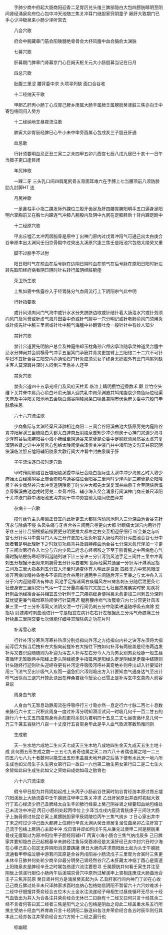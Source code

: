 <!-- { "loadSidebar": true } -->
　　手肺少商中府起大肠商阳迎香二足胃厉兑头维三脾部隐白大包四膀胱睛明至阴间肾经涌泉俞府位心包中冲天池随三焦关冲耳门继胆家窍阴童子 厥肝大敦期门已手心少冲极泉来小肠少泽听宫去

　　八会穴歌

　　府会中腕藏章门筋会阳陵髓绝骨骨会大杼风膻中血会膈俞太渊脉

　　七募穴歌

　　肝募期门脾章门肾募京门心巨阙天枢关元大小肠胆募当记在日月

　　四总穴歌

　　肚腹三里涩 腰背委中求 头项寻列缺 面口合谷收

　　十二经纳天干歌

　　甲胆乙肝丙小肠丁心戊胃己脾乡庚属大肠辛属肺壬属膀胱癸肾脏三焦亦向壬中寄包络同归入癸方

　　十二经纳地支昼夜流注歌

　　肺寅大卯胃辰经脾巳心午小未中申旁酉属心包戌亥三子胆丑肝通

　　血忌歌

　　行针须要明血忌正丑三寅二之未四甲五卯六酉宫七辰八戌九居巳十亥十一日午当腊子更口逢目闭

　　年尻神歌

　　一踝二牙 三头乳口间四肩尾尻骨五背面耳难六在手膊上七当腰项前八须防膝肋九肘脚HT 连

　　月尻神歌

　　一足鼻柱手小指二踝发际外踝位三股牙齿足及肝四腰胃腕阳明手五口遍身足阳明六掌胸前又在胸七内踝连气冲膝八腕股内及阴中九尻在足膝胫后十背内踝足跗中

　　十二经原穴歌

　　甲出丘墟乙太冲丙居腕骨是原中丁出神门原内过戊胃冲阳气可通己出太白庚合谷辛原本出太渊同壬归京骨期中过癸出太溪原穴逢三焦壬是阳池穴包络太陵癸又重

　　脚不过膝手不过肘

　　阳日阳时气在前血在后兮脉在边阴日阴时血在前气在后兮脉在原阳日阳时针左转先取阳经府病看阴日阴时针右转行属阴经脏腑痊

　　荣卫所生歌

　　上焦如雾中焦露谷入于经胃脉分气血周流行上下阴阳宗气此中明

　　行针指要歌

　　或针风须向风门气海中或针水水分夹脐脐边取或针结针着大肠泄水穴或针劳须向风门及肓膏或针虚气海丹田委中奇或针气膻中一穴分明记或针嗽肺俞风门须用灸或针痰先针中腕三里间或针吐中腕气海膻中补翻胃吐食一般针针中有妙人知少

　　禁针穴歌

　　禁针穴道要先明脑户总会及神庭络却玉枕角孙穴颅囟承泣随承灵神道灵台膻中忌水分神阙并会阴横骨气冲手五里箕门承筋并青灵更加臂上三阳络二十二穴不可针孕妇不宜针合谷三阳交内亦通论石门针灸应须忌女子终身无妊娠外有云门鸠尾列缺主客人莫深肩井深时人闷倒三里急补人还平

　　禁灸穴歌

　　禁灸穴道四十五承光哑门及风府天柱素 临泣上睛明攒竹迎香数禾 颧 丝竹空头维下关并脊中肩贞心俞白环俞天牖人迎共乳中周荣渊腋并鸠尾腹哀少商鱼际位经渠天府及中冲阳关阳池地五会隐白漏谷阴陵泉条口犊鼻兼阴市伏兔髀关委中穴殷门申脉承扶忌

　　六十六穴流注歌

　　少商鱼际与太渊经渠尺泽肺相连商阳二三间合谷阳溪曲池大肠原厉兑内庭陷谷胃冲阳解溪三里随隐白大都太白脾商丘阴陵泉要知少冲少府属于心神门灵道少海寻少泽前谷后溪腕阳谷小海小肠经至阴通谷来京骨昆仑委中足膀胱涌泉然谷太溪穴复溜阴谷肾之详中冲劳宫心包络太陵间使曲泽传关冲液门并中渚阳池支沟天井原窍阴侠溪临泣胆丘墟阳辅阳陵泉大敦行间大冲看中封曲泉属于肝

　　子午流注逐日按时定穴歌

　　甲时窍阴前陷谷丘墟阳陵溪委中续巳合隐白鱼际连太溪中冲少海属乙时大敦少府始太白经渠阴谷止庚合商阳与通谷临泣合阳谷三里丙时少泽内庭三腕骨昆仑阳陵泉辛谷少商然谷穴太冲灵道阴陵泉丁时少冲大都先太渊复溜并曲泉壬合至阴侠后溪京骨解溪曲池边戌时厉兑二束骨冲阳、辅小海入癸合涌泉行间滨神门商丘兼尺泽阳干关冲液门静中渚阳池支沟井阴干中冲劳宫前太陵间使曲泽并

　　杂病十一穴歌

　　攒竹丝竹主头疼偏正皆宜向此针更去大都除泻动风池刺入三分深曲池合谷先针泻永与除病不侵 头风头痛与牙疼合谷三间两穴寻更向大都 针眼痛太渊穴内用针行牙疼三分针吕细根据前指要更分明更推大都左之右交互相迎仔细行 听会兼之与听宫七分针泻耳中聋耳门人泻三分许更加七壮灸听宫大肠经内将针泻曲池合谷七分中医者若是明此理针下之时就见功肩背并及肩膊疼曲池合谷七分深未愈尺泽加一寸更于三间次第行各入七分与穴内少风二府念心经咽喉之下至于脐胃腕之中百病危心气痛时胸结梗伤寒呕哕闷涎随列缺下针三分许三分针泻到风池手足三间并三里中冲再刺五分根据汗出频来刺腕骨五分针泻要君知 鱼际经渠并通里一分针泻汗淋漓足指三间及三里大指各刺五分宜人汗至时通变体有人明此是良医 四肢无力中邪风眼涩难开百病攻精神昏倦多不语风池合谷用针通两手三间随后泻三里兼之与太冲各入五分于穴内迎随得法有神功 风池手足指诸间右痪偏风左曰瘫各刺五分随后泄更灸七壮便身安三里阴交行气泻一寸三分量病看每穴又加三七壮自然瘫痪实时安 疟疾将针刺曲池经渠合谷共相宜五分针刺于二穴疟病缠身便得离未愈更加三间刺五分深刺莫忧疑更兼气痛增寒热间使行针莫用迟 腿胯腰疼痞气攻髋骨穴内七分容更针风市兼三里一寸三分补泻同又法阴交泄一寸行间仍刺五分中刚柔进退随呼吸去病除 捻指功 肘膝疼时刺曲池进针一寸是相宜左病针右右针左根据此三分泻气奇膝痛三分针犊鼻三里阴交要七次但能仔细寻其理除病之功在片时

　　补泻雪心歌

　　行针补泻分寒热泻寒补热须分别捻指向外泻之方捻指向内补之诀泻左须将大指前泻后大指当后拽补左大指向前搓补右大指往下拽如何补泻有两般盖是经络两边发补泻又要识迎随随则为补迎为泻古人补泻左右分今人乃为男女别男女经脉一般生昼夜循环无暂歇两手阳经上走头阴经胞走手指辄两足阳经头走足阴经足走腹中结随则针头随经行迎则针头迎经夺更有补泻定呼吸吸泻呼补真奇绝补则呼出却入针要知针用三飞法气至出针吸气入疾而一退急扪穴泻则吸出方入针要知血气通身达气至出针呼气出徐而三退穴开捺此诀出在梓桑君我今授汝心已雪正是补泻玄中玄莫向人前容易说

　　周身血气歌

　　人身血气无暂息动静周流在呼吸呼行三寸吸亦然一息定行六寸脉二百七十息数来脉行六十丈二尺积此周身一度过补泻分明知滑涩试问一时吸几何千一百二甘五的脉行六十七丈五四度周身尚余刻更将余刻为君明四十五息二丈七昼夜循环息几何一万三千兼五百脉行八百一十丈度行五百周身毕此是平人血气歌迟寒数热难同则

　　生成歌

　　天一生水地六成地二生火天七成天三生木地八成地四生金天九成天五生土地十成 此何图五形生成之数一三五七九者奇也属之天二四六八十者偶也属之地一二三四五六七八九十者数何以能生出五形未盖自天地开辟之后落下便有水此天一地六所生成也如父母生子头生男女第行曰一故曰一六也第二胎生男女第行曰二是二七生火余皆如此曰生成生此如父之资始曰成始如母之胎育也

　　六十六穴流注歌

　　假令甲日胆为井窍阴始起戌上头丙子小肠前谷住寅时陷谷胃经游本原过唇丘墟穴阳溪辰上大肠流委中壬午膀胱注甲申三焦关冲求 乙日肝家原出井酉时初起大敦行丁亥心经流少府己丑脾经太白生辛卯肺行经渠上癸己阴谷肾之经要知血纳包络处己未流注中冲迎 丙日小肠何处起丙申位上少泽当戊戌内庭流胃胱庚子三间注大肠子上腕骨原过处昆仑寅上属膀胱胆家甲辰阴陵位丙午三焦气纳乡 丁日心家出井中丁未之时过少冲己酉大都脾上位肺行辛亥太渊从癸丑肾居复溜位曲泉卯乙注肝宫丁己流于包络上厥阴心主起中冲 戊日胃井却如何戊午先从廉兑过庚申二间是膀胱束骨戌无瘥取过为原冲阳位甲子胆经阳辅HT 丙寅小海小肠合三焦气纳戊辰多 己日脾家井要知隐白己己起根基辛未肺经注鱼际癸酉肾经是太溪肝经己亥中封穴丑时少海在心移己亥心包定无异阴阳消息要踌躇 庚日大肠向井求商阳辰土起为头壬午膀胱流通看甲申临泣胆中游若问其原是合谷丙戌阳谷小肠流戊子三里胃为合寅时三焦更未休辛日肺井何处轮少商辛卯最分明癸己肾经然谷穴乙未肝藏太冲临丁酉心是窗道上阳陵泉亥是脾经辛丑之时属包络逐穴流注要思寻 壬属膀胱井何看壬寅生井注至阴辰上侠溪行胆位小肠丙午后溪端京骨穴中原所过解溪申上胃相连庚戌大肠曲池合壬子三焦非前原 癸日肾井何方是涌泉癸亥起为头 乙丑肝家行间内神门丁卯在心收己己商丘脾过处辛未尺泽肺家求酉时血纳心包络始信阴阳不暂留六十六穴妙难求十二经中仔细搜井荣俞经合五位木火土金水注流遂经子母相生过昼夜循环无尽头十经气血皆出为井入为合各注井荣俞经合无休已二曰脉有十二经又曰何只言十经其余二经不言者何答曰其二经者三焦是阳气之父心包络是阴血之母此二经盖重水系五行所携主受纳十经血气养育故只言十经阴阳二脉逐曰各注井荣俞经合各五时辰毕则归其本此二经亦各注井荣俞经合五穴方知十二经之遍行也

　　标幽赋

